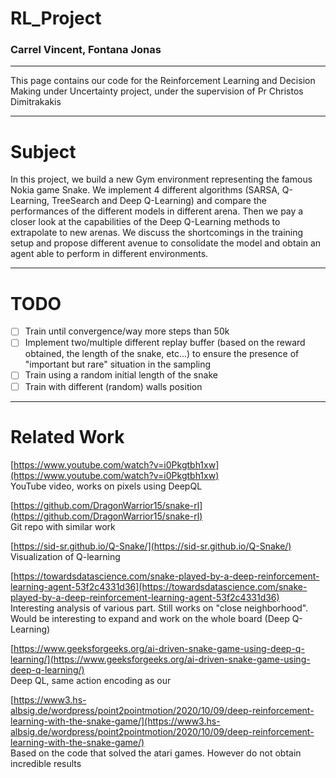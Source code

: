 # RL_Project


### Carrel Vincent, Fontana Jonas


---


This page contains our code for the Reinforcement Learning and Decision Making under Uncertainty project, under the supervision of Pr Christos Dimitrakakis

---

# Subject

In this project, we build a new Gym environment representing the famous Nokia game Snake. We implement 4 different algorithms (SARSA, Q-Learning, TreeSearch and Deep Q-Learning) and compare the performances of the different models in different arena. Then we pay a closer look at the capabilities of the Deep Q-Learning methods to extrapolate to new arenas. We discuss the shortcomings in the training setup and propose different avenue to consolidate the model and obtain an agent able to perform in different environments.

---

# TODO

- [ ] Train until convergence/way more steps than 50k
- [ ] Implement two/multiple different replay buffer (based on the reward obtained, the length of the snake, etc...) to ensure the presence of "important but rare" situation in the sampling
- [ ] Train using a random initial length of the snake
- [ ] Train with different (random) walls position

---
 
# Related Work

[https://www.youtube.com/watch?v=i0Pkgtbh1xw](https://www.youtube.com/watch?v=i0Pkgtbh1xw)  
YouTube video, works on pixels using DeepQL

[https://github.com/DragonWarrior15/snake-rl](https://github.com/DragonWarrior15/snake-rl)  
Git repo with similar work

[https://sid-sr.github.io/Q-Snake/](https://sid-sr.github.io/Q-Snake/)  
Visualization of Q-learning

[https://towardsdatascience.com/snake-played-by-a-deep-reinforcement-learning-agent-53f2c4331d36](https://towardsdatascience.com/snake-played-by-a-deep-reinforcement-learning-agent-53f2c4331d36)  
Interesting analysis of various part. Still works on "close neighborhood". Would be interesting to expand and work on the whole board (Deep Q-Learning)

[https://www.geeksforgeeks.org/ai-driven-snake-game-using-deep-q-learning/](https://www.geeksforgeeks.org/ai-driven-snake-game-using-deep-q-learning/)  
Deep QL, same action encoding as our

[https://www3.hs-albsig.de/wordpress/point2pointmotion/2020/10/09/deep-reinforcement-learning-with-the-snake-game/](https://www3.hs-albsig.de/wordpress/point2pointmotion/2020/10/09/deep-reinforcement-learning-with-the-snake-game/)  
Based on the code that solved the atari games. However do not obtain incredible results
